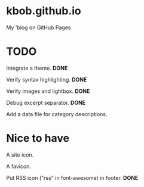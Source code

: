 # kbob.github.io

My 'blog on GitHub Pages


# TODO

Integrate a theme.  **DONE**

Verify syntax highlighting.  **DONE**

Verify images and lightbox.  **DONE**

Debug excerpt separator.  **DONE**

Add a data file for category descriptions.


# Nice to have

A site icon.

A favicon.

Put RSS icon ("rss" in font-awesome) in footer.  **DONE**
